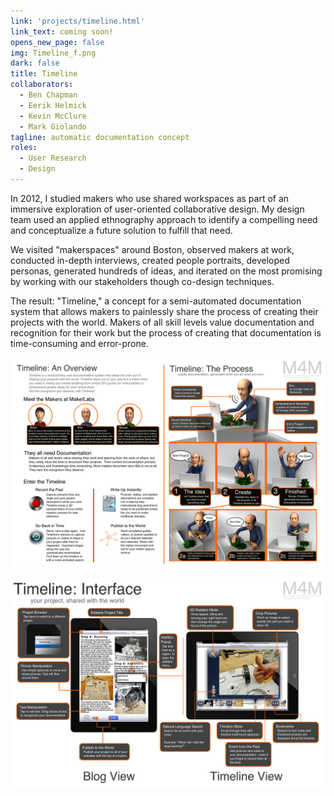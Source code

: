 ```yaml
---
link: 'projects/timeline.html'
link_text: coming soon!
opens_new_page: false
img: Timeline_f.png
dark: false
title: Timeline
collaborators:
  - Ben Chapman
  - Eerik Helmick
  - Kevin McClure
  - Mark Giolando
tagline: automatic documentation concept
roles:
  - User Research
  - Design
---
```


In 2012, I studied makers who use shared workspaces as part of an immersive exploration of user-oriented collaborative design. My design team used an applied ethnography approach to identify a compelling need and conceptualize a future solution to fulfill that need.

We visited "makerspaces" around Boston, observed makers at work, conducted in-depth interviews, created people portraits, developed personas, generated hundreds of ideas, and iterated on the most promising by working with our stakeholders though co-design techniques.

The result: "Timeline," a concept for a semi-automated documentation system that allows makers to painlessly share the process of creating their projects with the world. Makers of all skill levels value documentation and recognition for their work but the process of creating that documentation is time-consuming and error-prone.

![Timeline Overview](/images/projects/timeline/overview.png)

![The Timeline Interface](/images/projects/timeline/interface.png)